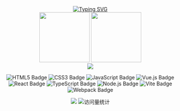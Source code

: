 <!-- dynamic typing effect 动态打字效果 -->
<div align="center">
    <a href="https://juneqiu.gitee.io/blog_build">
      <img src="https://readme-typing-svg.demolab.com?font=Fira+Code&pause=1000&width=435&lines=穷其道者，归处亦同.&center=true&size=27" alt="Typing SVG" />
    </a>
</div>

<!-- GitHub 数据统计 -->
<div align="center">
   <img height="137px" src="https://github-readme-stats.vercel.app/api?username=Qiu-Jun&hide_title=true&hide_border=true&show_icons=true&bg_color=30,e96443,904e95&text_color=fff" />
   <img height="137px" src="https://github-readme-stats.vercel.app/api/top-langs/?username=Qiu-Jun&hide_title=true&hide_border=true&layout=compact&langs_count=10&bg_color=30,e96443,904e95&text_color=fff" />
</div>

<div align="center">
    <img src="https://github-readme-activity-graph.vercel.app/graph?username=Qiu-Jun&theme=xcode" />
</div>

 <div align="center">

 ![HTML5 Badge](https://img.shields.io/badge/HTML5-E34F26?logo=html5&logoColor=fff&style=flat)
 ![CSS3 Badge](https://img.shields.io/badge/CSS3-1572B6?logo=css3&logoColor=fff&style=flat)
 ![JavaScript Badge](https://img.shields.io/badge/JavaScript-F7DF1E?logo=javascript&logoColor=000&style=flat)
 ![Vue.js Badge](https://img.shields.io/badge/Vue.js-4FC08D?logo=vuedotjs&logoColor=fff&style=flat)
 ![React Badge](https://img.shields.io/badge/React-61DAFB?logo=react&logoColor=000&style=flat)
 ![TypeScript Badge](https://img.shields.io/badge/TypeScript-3178C6?logo=typescript&logoColor=fff&style=flat)
 ![Node.js Badge](https://img.shields.io/badge/Node.js-393?logo=nodedotjs&logoColor=fff&style=flat)
 ![Vite Badge](https://img.shields.io/badge/Vite-646CFF?logo=vite&logoColor=fff&style=flat)
 ![Webpack Badge](https://img.shields.io/badge/Webpack-007ACC?logo=webpack&logoColor=fff&style=flat)
   
 </div>

<!-- GitHub Activity Graph GitHub 活动图 -->
<!-- #### GitHub Activity -->
<!-- <img src="https://github-readme-activity-graph.vercel.app/graph?username=Qiu-Jun&theme=xcode&bg_color=FF000000&hide_border=true" alt="Activity"/> -->

<p align="center">
   <a href="https://juneqiu.gitee.io/blog_build"><img src="https://img.shields.io/badge/Website-博客-blue" /></a>
   <img src="https://komarev.com/ghpvc/?username=Qiu-Jun&label=Views&color=0e75b6&style=flat" alt="访问量统计" />
</p>
                                          

